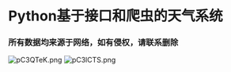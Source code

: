 <h1>Python基于接口和爬虫的天气系统</h1>
<h3>所有数据均来源于网络，如有侵权，请联系删除</h3>
<img src="https://s1.ax1x.com/2023/06/19/pC3QTeK.png" alt="pC3QTeK.png"/>
<img src="https://s1.ax1x.com/2023/06/19/pC3lCTS.png" alt="pC3lCTS.png"/>
